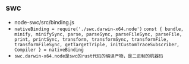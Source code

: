 ## swc

* node-swc/src/binding.js
* `nativeBinding = require('./swc.darwin-x64.node')`
`const { bundle, minify, minifySync, parse, parseSync, parseFileSync, parseFile, print, printSync, transform, transformSync, transformFile, transformFileSync, getTargetTriple, initCustomTraceSubscriber, Compiler } = nativeBinding`
* `swc.darwin-x64.node是swc的rust代码的编译产物，是二进制的机器码`


